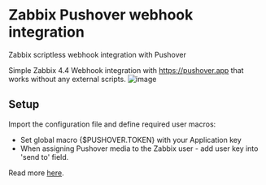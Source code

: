 # Zabbix Pushover webhook integration
Zabbix scriptless webhook integration with Pushover

Simple Zabbix 4.4 Webhook integration with https://pushover.app that works without any external scripts.
![image](https://user-images.githubusercontent.com/14870891/67862647-884a8600-fb33-11e9-942e-43c9a0fbf5f1.png)



## Setup
Import the configuration file and define required user macros:
- Set global macro {$PUSHOVER.TOKEN} with your Application key
- When assigning Pushover media to the Zabbix user - add user key into 'send to' field.

Read more [here](https://medium.com/@zhuravlev.vitaly/my-first-webhook-in-4-4-how-about-pushover-integration-711a51702963).
